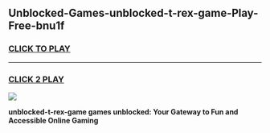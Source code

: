 
## Unblocked-Games-unblocked-t-rex-game-Play-Free-bnu1f
<h3>
<a href="https://premium76.site?title=unblocked-t-rex-game&ref=23A">CLICK TO PLAY</a></h3>
<hr>

<h3>
<a href="https://premium76.site?title=unblocked-t-rex-game&ref=23A">CLICK 2 PLAY</a>
  
</h3>

<a href="https://premium76.site?title=unblocked-t-rex-game&ref=23A"><img src="https://clearcache.store/games.png"></a>


**unblocked-t-rex-game games unblocked: Your Gateway to Fun and Accessible Online Gaming**
